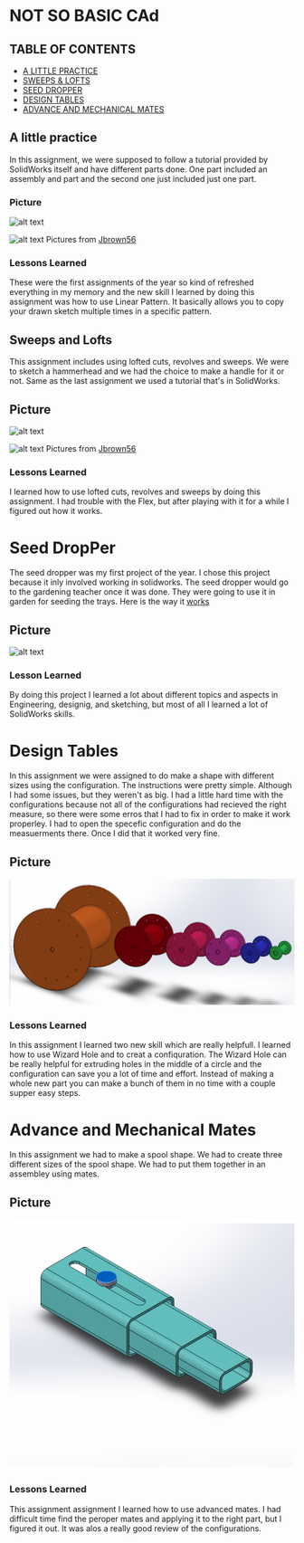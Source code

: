 # NOT SO BASIC CAd

## TABLE OF CONTENTS
* [A LITTLE PRACTICE](#A-Little-Practice)
* [SWEEPS & LOFTS](#Sweeps-and-Lofts)
* [SEED DROPPER](#Seed-DropPer)
* [DESIGN TABLES](#Design-Tables)
* [ADVANCE AND MECHANICAL MATES](#Advance-and-Mechanical-Mates)




## A little practice
  
In this assignment, we were supposed to follow a tutorial provided by SolidWorks itself and have different parts done. One part included an assembly and part and the second one just included just one part.
### Picture
![alt text](https://github.com/jbrown56/Not_So-Basic-CAD/blob/master/Media/tutor_assem.PNG)

![alt text](https://github.com/jbrown56/Not_So-Basic-CAD/blob/master/Media/pressure_plate.PNG)
Pictures from [Jbrown56](https://github.com/jbrown56)


### Lessons Learned
These were the first assignments of the year so kind of refreshed everything in my memory and the new skill I learned by doing this assignment was how to use Linear Pattern. It basically allows you to copy your drawn sketch multiple times in a specific pattern.



## Sweeps and Lofts

This assignment includes using lofted cuts, revolves and sweeps. We were to sketch a hammerhead and we had the choice to make a handle for it or not. Same as the last assignment we used a tutorial that's in SolidWorks.
## Picture
![alt text](https://github.com/jbrown56/Not_So-Basic-CAD/blob/master/Media/cstick.PNG)

![alt text](https://github.com/jbrown56/Not_So-Basic-CAD/blob/master/Media/loft.PNG)
Pictures from [Jbrown56](https://github.com/jbrown56)

### Lessons Learned
I learned how to use lofted cuts, revolves and sweeps by doing this assignment. I had trouble with the Flex, but after playing with it for a while I figured out how it works.



# Seed DropPer
The seed dropper was my first project of the year. I chose this project because it inly involved working in solidworks. The seed dropper would go to the gardening teacher once it was done. They were going to use it in garden for seeding the trays. Here is the way it [works](https://youtu.be/MTVvjtp3V8E) 

## Picture 
![alt text](https://cdn.shopify.com/s/files/1/1338/7937/products/1020_Drop_Seeder_2000x.jpeg?v=153982230)

### Lesson Learned
By doing this project I learned a lot about different topics and aspects in Engineering, designig, and sketching, but most of all I learned a lot of SolidWorks skills.



# Design Tables
In this assignment we were assigned to do make a shape with different sizes using the configuration. The instructions were pretty simple. Although I had some issues, but they weren't as big. I had a little hard time with the configurations because not all of the configurations had recieved the right measure, so there were some erros that I had to fix in order to make it work properley. I had to open the specefic configuration and do the measuerments there. Once I did that it worked very fine.


## Picture 
<img src="https://github.com/afaqirz67/Solidworks/blob/master/mates/Capture.PNG?raw=true">



### Lessons Learned 
In this assignment I learned two new skill which are really helpfull. I learned how to use Wizard Hole and to creat a confiquration. The Wizard Hole can be really helpful for extruding holes in the middle of a circle and the configuration can save you a lot of time and effort. Instead of making a whole new part you can make a bunch of them in no time with a couple supper easy steps. 


# Advance and Mechanical Mates
In this assignment we had to make a spool shape. We had to create three different sizes of the spool shape. We had to put them together in an assembley using mates.



## Picture
<img src="https://github.com/afaqirz67/Solidworks/blob/master/mates/Capture.ad.PNG?raw=true">



### Lessons Learned
This assignment assignment I learned how to use advanced mates. I had difficult time find the peroper mates and applying it to the right part, but I figured it out. It was alos a really good review of the configurations. 


